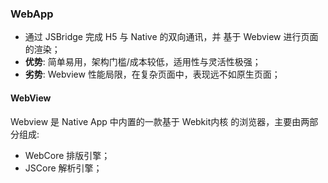 ### WebApp

* 通过 JSBridge 完成 H5 与 Native 的双向通讯，并 基于 Webview 进行页面的渲染；
* <b>优势</b>: 简单易用，架构门槛/成本较低，适用性与灵活性极强；
* <b>劣势</b>: Webview 性能局限，在复杂页面中，表现远不如原生页面；

#### WebView

Webview 是 Native App 中内置的一款基于 Webkit内核 的浏览器，主要由两部分组成:

* WebCore 排版引擎；
* JSCore 解析引擎；
